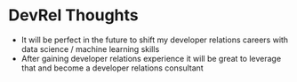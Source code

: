 # DevRel Thoughts

* It will be perfect in the future to shift my developer relations careers with data science / machine learning skills
* After gaining developer relations experience it will be great to leverage that and become a developer relations consultant
